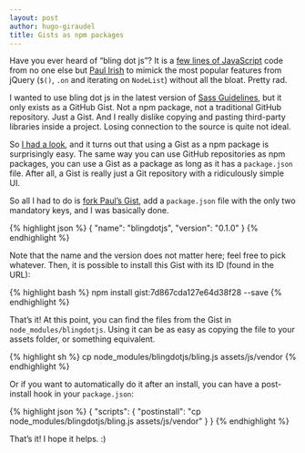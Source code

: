 ```yaml
---
layout: post
author: hugo-giraudel
title: Gists as npm packages
---
```


Have you ever heard of “bling dot js”? It is a [few lines of JavaScript](https://gist.github.com/paulirish/12fb951a8b893a454b32) code from no one else but [Paul Irish](https://twitter.com/paul_irish) to mimick the most popular features from jQuery (`$()`, `.on` and iterating on `NodeList`) without all the bloat. Pretty rad.

I wanted to use bling dot js in the latest version of [Sass Guidelines](http://sass-guidelin.es), but it only exists as a GitHub Gist. Not a npm package, not a traditional GitHub repository. Just a Gist. And I really dislike copying and pasting third-party libraries inside a project. Losing connection to the source is quite not ideal.

So [I had a look](https://docs.npmjs.com/cli/install), and it turns out that using a Gist as a npm package is surprisingly easy. The same way you can use GitHub repositories as npm packages, you can use a Gist as a package as long as it has a `package.json` file. After all, a Gist is really just a Git repository with a ridiculously simple UI.

So all I had to do is [fork Paul’s Gist](https://gist.github.com/HugoGiraudel/7d867cda127e64d38f28), add a `package.json` file with the only two mandatory keys, and I was basically done.

{% highlight json %}
{
  "name": "blingdotjs",
  "version": "0.1.0"
}
{% endhighlight %}

Note that the name and the version does not matter here; feel free to pick whatever. Then, it is possible to install this Gist with its ID (found in the URL):

{% highlight bash %}
npm install gist:7d867cda127e64d38f28 --save
{% endhighlight %}

That’s it! At this point, you can find the files from the Gist in `node_modules/blingdotjs`. Using it can be as easy as copying the file to your assets folder, or something equivalent.

{% highlight sh %}
cp node_modules/blingdotjs/bling.js assets/js/vendor
{% endhighlight %}

Or if you want to automatically do it after an install, you can have a post-install hook in your `package.json`:

{% highlight json %}
{
  "scripts": {
    "postinstall": "cp node_modules/blingdotjs/bling.js assets/js/vendor"
  }
}
{% endhighlight %}

That’s it! I hope it helps. :)
